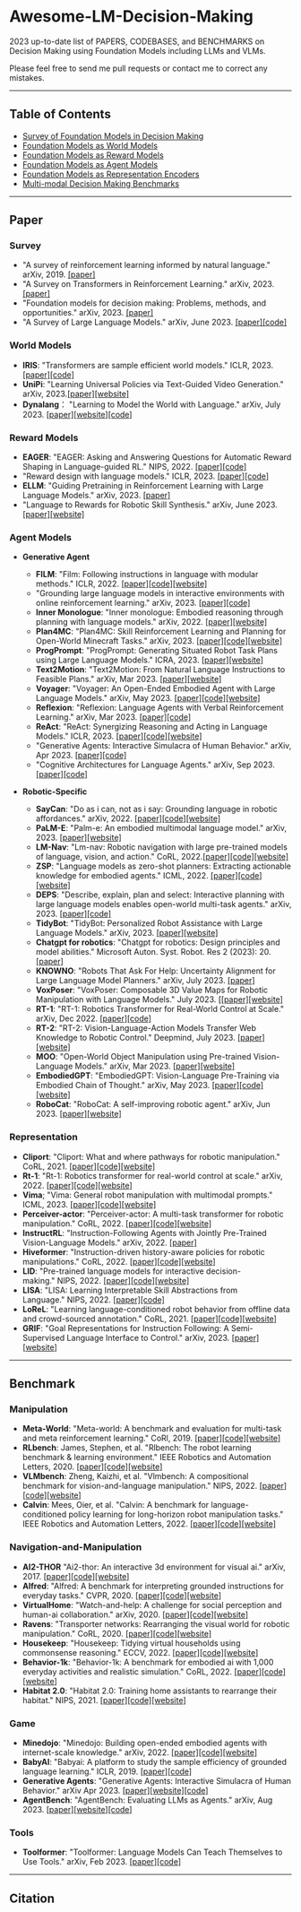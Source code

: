 # **Awesome-LM-Decision-Making** #

2023 up-to-date list of PAPERS, CODEBASES, and BENCHMARKS on Decision Making using Foundation Models including LLMs and VLMs.

Please feel free to send me pull requests or contact me to correct any mistakes.

---
## **Table of Contents** ##

- [Survey of Foundation Models in Decision Making](#Survey)
- [Foundation Models as World Models](#World-Models)
- [Foundation Models as Reward Models](#Reward-Models)
- [Foundation Models as Agent Models](#Agent-Models)
- [Foundation Models as Representation Encoders](#Encoders)
- [Multi-modal Decision Making Benchmarks](#Benchmark)

---

## **Paper** ##

### **Survey** ###
- "A survey of reinforcement learning informed by natural language." arXiv, 2019. [[paper]](https://arxiv.org/pdf/1906.03926)
- "A Survey on Transformers in Reinforcement Learning." arXiv, 2023. [[paper]](https://arxiv.org/pdf/2301.03044)
- "Foundation models for decision making: Problems, methods, and opportunities." arXiv, 2023. [[paper]](https://arxiv.org/pdf/2303.04129)
- "A Survey of Large Language Models." arXiv, June 2023. [[paper]](https://arxiv.org/pdf/2303.18223)[[code]](https://github.com/RUCAIBox/LLMSurvey)

### **World Models** ###
- **IRIS**: "Transformers are sample efficient world models." ICLR, 2023. [[paper]](https://arxiv.org/pdf/2209.00588)[[code]](https://github.com/eloialonso/iris)
- **UniPi**: "Learning Universal Policies via Text-Guided Video Generation." arXiv, 2023.[[paper]](https://arxiv.org/pdf/2302.00111)[[website]](https://universal-policy.github.io/unipi/)
- **Dynalang**： "Learning to Model the World with Language." arXiv, July 2023. [[paper]](https://arxiv.org/pdf/2308.01399)[[website]](https://dynalang.github.io/)[[code]](https://github.com/jlin816/dynalang)

### **Reward Models** ###
- **EAGER**: "EAGER: Asking and Answering Questions for Automatic Reward Shaping in Language-guided RL." NIPS, 2022. [[paper]](https://proceedings.neurips.cc/paper_files/paper/2022/file/50eb39ab717507cccbe2b8590de32030-Paper-Conference.pdf)[[code]](https://github.com/flowersteam/eager)
- "Reward design with language models." ICLR, 2023. [[paper]](https://arxiv.org/pdf/2303.00001)[[code]](https://github.com/minaek/reward_design_with_llms)
- **ELLM**: "Guiding Pretraining in Reinforcement Learning with Large Language Models." arXiv, 2023. [[paper]](https://arxiv.org/pdf/2302.06692)
- "Language to Rewards for Robotic Skill Synthesis." arXiv, June 2023. [[paper]](https://arxiv.org/pdf/2306.08647)[[website]](https://language-to-reward.github.io/)

### **Agent Models** ###
- **Generative Agent**
  - **FILM**: "Film: Following instructions in language with modular methods." ICLR, 2022. [[paper]](https://arxiv.org/pdf/2110.07342)[[code]](https://soyeonm.github.io/FILM_webpage/)[[website]](https://soyeonm.github.io/FILM_webpage/)
  - "Grounding large language models in interactive environments with online reinforcement learning." arXiv, 2023. [[paper]](https://arxiv.org/pdf/2302.02662)[[code]](https://github.com/flowersteam/Grounding_LLMs_with_online_RL)
  - **Inner Monologue**: "Inner monologue: Embodied reasoning through planning with language models." arXiv, 2022. [[paper]](https://arxiv.org/pdf/2207.05608)[[website]](https://innermonologue.github.io/)
  - **Plan4MC**: "Plan4MC: Skill Reinforcement Learning and Planning for Open-World Minecraft Tasks." arXiv, 2023. [[paper]](https://arxiv.org/pdf/2303.16563)[[code]](https://github.com/PKU-RL/Plan4MC)[[website]](https://sites.google.com/view/plan4mc)
  - **ProgPrompt**: "ProgPrompt: Generating Situated Robot Task Plans using Large Language Models." ICRA, 2023. [[paper]](https://arxiv.org/pdf/2209.11302)[[website]](https://progprompt.github.io/)
  - **Text2Motion**: "Text2Motion: From Natural Language Instructions to Feasible Plans." arXiv, Mar 2023. [[paper]](https://arxiv.org/pdf/2303.12153)[[website]](https://sites.google.com/stanford.edu/text2motion)
  - **Voyager**: "Voyager: An Open-Ended Embodied Agent with Large Language Models." arXiv, May 2023. [[paper]](https://arxiv.org/pdf/2305.16291)[[code]](https://github.com/MineDojo/Voyager)[[website]](https://voyager.minedojo.org/)
  - **Reflexion**: "Reflexion: Language Agents with Verbal Reinforcement Learning." arXiv, Mar 2023. [[paper]](https://arxiv.org/pdf/2303.11366)[[code]](https://github.com/noahshinn024/reflexion)
  - **ReAct**: "ReAct: Synergizing Reasoning and Acting in Language Models." ICLR, 2023. [[paper]](https://arxiv.org/pdf/2210.03629)[[code]](https://github.com/ysymyth/ReAct)[[website]](https://react-lm.github.io/)
  - "Generative Agents: Interactive Simulacra of Human Behavior." arXiv, Apr 2023. [[paper]](https://arxiv.org/pdf/2304.03442.pdf%C3%82%C2%A0)[[code]](https://github.com/joonspk-research/generative_agents)
  - "Cognitive Architectures for Language Agents." arXiv, Sep 2023. [[paper]](https://arxiv.org/abs/2309.02427)[[code]](https://github.com/ysymyth/awesome-language-agents)
   
- **Robotic-Specific**
  - **SayCan**: "Do as i can, not as i say: Grounding language in robotic affordances." arXiv, 2022. [[paper]](https://arxiv.org/pdf/2204.01691)[[code]](https://github.com/google-research/google-research/tree/master/saycan)[[website]](https://say-can.github.io/)
  - **PaLM-E**: "Palm-e: An embodied multimodal language model." arXiv, 2023. [[paper]](https://arxiv.org/pdf/2303.03378.pdf?trk=public_post_comment-text)[[website]](https://palm-e.github.io/)
  - **LM-Nav**: "Lm-nav: Robotic navigation with large pre-trained models of language, vision, and action." CoRL, 2022.[[paper]](https://proceedings.mlr.press/v205/shah23b/shah23b.pdf)[[code]](https://github.com/blazejosinski/lm_nav)[[website]](https://sites.google.com/view/lmnav)
  - **ZSP**: "Language models as zero-shot planners: Extracting actionable knowledge for embodied agents." ICML, 2022. [[paper]](https://proceedings.mlr.press/v162/huang22a/huang22a.pdf)[[code]](https://github.com/huangwl18/language-planner)[[website]](https://wenlong.page/language-planner/)
  - **DEPS**: "Describe, explain, plan and select: Interactive planning with large language models enables open-world multi-task agents." arXiv, 2023. [[paper]](https://arxiv.org/pdf/2302.01560)[[code]](https://github.com/CraftJarvis/MC-Planner)
  - **TidyBot**: "TidyBot: Personalized Robot Assistance with Large Language Models." arXiv, 2023. [[paper]](https://arxiv.org/pdf/2305.05658)[[website]](https://tidybot.cs.princeton.edu/)
  - **Chatgpt for robotics**: "Chatgpt for robotics: Design principles and model abilities." Microsoft Auton. Syst. Robot. Res 2 (2023): 20. [[paper]](https://www.microsoft.com/en-us/research/uploads/prod/2023/02/ChatGPT___Robotics.pdf)
  - **KNOWNO**: "Robots That Ask For Help: Uncertainty Alignment for Large Language Model Planners." arXiv, July 2023. [[paper]](https://arxiv.org/pdf/2307.01928)
  - **VoxPoser**: "VoxPoser: Composable 3D Value Maps for Robotic Manipulation with Language Models." July 2023. [[[paper]](https://voxposer.github.io/voxposer.pdf)[[website]](https://voxposer.github.io/)
  - **RT-1**: "RT-1: Robotics Transformer for Real-World Control at Scale." arXiv, Dec 2022. [[paper]](https://arxiv.org/pdf/2212.06817)[[code]](https://github.com/google-research/robotics_transformer)
  - **RT-2**: "RT-2: Vision-Language-Action Models Transfer Web Knowledge to Robotic Control." Deepmind, July 2023. [[paper]](https://robotics-transformer2.github.io/assets/rt2.pdf)[[website]](https://robotics-transformer2.github.io/)
  - **MOO**: "Open-World Object Manipulation using Pre-trained Vision-Language Models." arXiv, Mar 2023. [[paper]](https://arxiv.org/pdf/2303.00905)[[website]](https://robot-moo.github.io/)
  - **EmbodiedGPT**: "EmbodiedGPT: Vision-Language Pre-Training via Embodied Chain of Thought." arXiv, May 2023. [[paper]](https://arxiv.org/pdf/2305.15021)[[code]](https://github.com/EmbodiedGPT/EmbodiedGPT_Pytorch)[[website]](https://embodiedgpt.github.io/)
  - **RoboCat**: "RoboCat: A self-improving robotic agent." arXiv, Jun 2023. [[paper]](https://arxiv.org/abs/2306.11706)[[website]](https://www.deepmind.com/blog/robocat-a-self-improving-robotic-agent)
 
### **Representation** ###
- **Cliport**: "Cliport: What and where pathways for robotic manipulation." CoRL, 2021. [[paper]](https://proceedings.mlr.press/v164/shridhar22a/shridhar22a.pdf)[[code]](https://github.com/cliport/cliport)[[website]](https://cliport.github.io/)
- **Rt-1**: "Rt-1: Robotics transformer for real-world control at scale." arXiv, 2022. [[paper]](https://arxiv.org/pdf/2212.06817)[[code]](https://github.com/google-research/robotics_transformer)[[website]](https://robotics-transformer.github.io/)
- **Vima**; "Vima: General robot manipulation with multimodal prompts." ICML, 2023. [[paper]](https://arxiv.org/pdf/2210.03094)[[code]](https://github.com/vimalabs/VIMA)[[website]](https://vimalabs.github.io/)
- **Perceiver-actor**: "Perceiver-actor: A multi-task transformer for robotic manipulation." CoRL, 2022. [[paper]](https://proceedings.mlr.press/v205/shridhar23a/shridhar23a.pdf)[[code]](https://github.com/peract/peract)[[website]](https://peract.github.io/)
- **InstructRL**: "Instruction-Following Agents with Jointly Pre-Trained Vision-Language Models." arXiv, 2022. [[paper]](https://arxiv.org/pdf/2210.13431)
- **Hiveformer**: "Instruction-driven history-aware policies for robotic manipulations." CoRL, 2022. [[paper]](https://proceedings.mlr.press/v205/guhur23a/guhur23a.pdf)[[code]](https://github.com/guhur/hiveformer)[[website]](https://guhur.github.io/hiveformer/)
- **LID**: "Pre-trained language models for interactive decision-making." NIPS, 2022. [[paper]](https://proceedings.neurips.cc/paper_files/paper/2022/file/ca3b1f24fc0238edf5ed1ad226b9d655-Paper-Conference.pdf)[[code]](https://github.com/ShuangLI59/Pre-Trained-Language-Models-for-Interactive-Decision-Making)[[website]](https://shuangli-project.github.io/Pre-Trained-Language-Models-for-Interactive-Decision-Making/)
- **LISA**: "LISA: Learning Interpretable Skill Abstractions from Language." NIPS, 2022. [[paper]](https://arxiv.org/pdf/2203.00054)[[code]](https://github.com/Div99/LISA)
- **LoReL**: "Learning language-conditioned robot behavior from offline data and crowd-sourced annotation." CoRL, 2021. [[paper]](https://proceedings.mlr.press/v164/nair22a/nair22a.pdf)[[code]](https://github.com/suraj-nair-1/lorel)[[website]](https://sites.google.com/view/robotlorel)
- **GRIF**: "Goal Representations for Instruction Following: A Semi-Supervised Language Interface to Control." arXiv, 2023. [[paper]](https://arxiv.org/pdf/2307.00117)[[website]](https://rail-berkeley.github.io/grif/)

---
## **Benchmark** ##

### **Manipulation** ###
- **Meta-World**: "Meta-world: A benchmark and evaluation for multi-task and meta reinforcement learning." CoRl, 2019. [[paper]](http://proceedings.mlr.press/v100/yu20a/yu20a.pdf)[[code]](https://github.com/Farama-Foundation/Metaworld)[[website]](https://meta-world.github.io/)
- **RLbench**: James, Stephen, et al. "Rlbench: The robot learning benchmark & learning environment." IEEE Robotics and Automation Letters, 2020. [[paper]](https://arxiv.org/pdf/1909.12271)[[code]](https://github.com/stepjam/RLBench)[[website]](https://sites.google.com/view/rlbench)
- **VLMbench**: Zheng, Kaizhi, et al. "Vlmbench: A compositional benchmark for vision-and-language manipulation." NIPS, 2022. [[paper]](https://proceedings.neurips.cc/paper_files/paper/2022/file/04543a88eae2683133c1acbef5a6bf77-Paper-Datasets_and_Benchmarks.pdf)[[code]](https://github.com/eric-ai-lab/vlmbench)[[website]](https://sites.google.com/ucsc.edu/vlmbench/home)
- **Calvin**: Mees, Oier, et al. "Calvin: A benchmark for language-conditioned policy learning for long-horizon robot manipulation tasks." IEEE Robotics and Automation Letters, 2022. [[paper]](https://arxiv.org/pdf/2112.03227)[[code]](https://github.com/mees/calvin)[[website]](http://calvin.cs.uni-freiburg.de/)

### **Navigation-and-Manipulation** ###
- **AI2-THOR** "Ai2-thor: An interactive 3d environment for visual ai." arXiv, 2017. [[paper]](https://arxiv.org/pdf/1712.05474)[[code]](https://github.com/allenai/ai2thor)[[website]](https://ai2thor.allenai.org/)
- **Alfred**: "Alfred: A benchmark for interpreting grounded instructions for everyday tasks." CVPR, 2020. [[paper]](http://openaccess.thecvf.com/content_CVPR_2020/papers/Shridhar_ALFRED_A_Benchmark_for_Interpreting_Grounded_Instructions_for_Everyday_Tasks_CVPR_2020_paper.pdf)[[code]](https://github.com/askforalfred/alfred)[[website]](https://askforalfred.com/)
- **VirtualHome**: "Watch-and-help: A challenge for social perception and human-ai collaboration." arXiv, 2020. [[paper]](https://arxiv.org/pdf/2010.09890)[[code]](https://github.com/xavierpuigf/watch_and_help)[[website]](http://virtual-home.org/watch_and_help/)
- **Ravens**: "Transporter networks: Rearranging the visual world for robotic manipulation." CoRL, 2020. [[paper]](https://arxiv.org/pdf/2010.14406.pdf)[[code]](https://github.com/google-research/ravens)[[website]](https://transporternets.github.io/)
- **Housekeep**: "Housekeep: Tidying virtual households using commonsense reasoning." ECCV, 2022. [[paper]](https://arxiv.org/pdf/2205.10712)[[code]](https://github.com/yashkant/housekeep)[[website]](https://yashkant.github.io/housekeep/#:~:text=Abstract,objects%20need%20to%20be%20rearranged.)
- **Behavior-1k**: "Behavior-1k: A benchmark for embodied ai with 1,000 everyday activities and realistic simulation." CoRL, 2022. [[paper]](https://proceedings.mlr.press/v205/li23a/li23a.pdf)[[code]](https://github.com/StanfordVL/OmniGibson)[[website]](https://behavior.stanford.edu/behavior-1k)
- **Habitat 2.0**: "Habitat 2.0: Training home assistants to rearrange their habitat." NIPS, 2021. [[paper]](https://proceedings.neurips.cc/paper/2021/file/021bbc7ee20b71134d53e20206bd6feb-Paper.pdf)[[code]](https://github.com/facebookresearch/habitat-lab)[[website]](https://aihabitat.org/docs/habitat2/)

### **Game** ###
- **Minedojo**: "Minedojo: Building open-ended embodied agents with internet-scale knowledge." arXiv, 2022. [[paper]](https://arxiv.org/pdf/2206.08853)[[code]](https://github.com/MineDojo/MineDojo)[[website]](https://minedojo.org/)
- **BabyAI**:  "Babyai: A platform to study the sample efficiency of grounded language learning." ICLR, 2019. [[paper]](https://arxiv.org/pdf/1810.08272)[[code]](https://github.com/mila-iqia/babyai)
- **Generative Agents**: "Generative Agents: Interactive Simulacra of Human Behavior." arXiv Apr 2023. [[paper]](https://arxiv.org/pdf/2304.03442)[[website]](https://reverie.herokuapp.com/arXiv_Demo/#)[[code]](https://github.com/joonspk-research/generative_agents)
- **AgentBench**: "AgentBench: Evaluating LLMs as Agents." arXiv, Aug 2023. [[paper]](https://arxiv.org/pdf/2308.03688)[[website]](https://llmbench.ai/)[[code]](https://github.com/THUDM/AgentBench)

### **Tools** ###
- **Toolformer**: "Toolformer: Language Models Can Teach Themselves to Use Tools." arXiv, Feb 2023. [[paper]](https://arxiv.org/pdf/2302.04761)[[code]](https://github.com/lucidrains/toolformer-pytorch/tree/main)

---
## **Citation** ##


